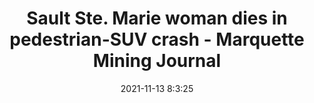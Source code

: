 ---
"title": "Sault Ste. Marie woman dies in pedestrian-SUV crash - Marquette Mining Journal"
"date": "2021-11-13 8:3:25"
"feed_name": "GOOGLENEWSMINING"
"feed_website": "https://news.google.com/search?q=mining%2Bincident&hl=en-US&gl=US&ceid=US:en"
"feed_rss": "https://news.google.com/rss/search?q=mining%2Bincident&hl=en-US&gl=US&ceid=US:en"
"link": "https://www.miningjournal.net/news/front-page-news/2021/11/sault-ste-marie-woman-dies-in-pedestrian-suv-crash/"
"source": "{'href': 'https://www.miningjournal.net', 'title': 'Marquette Mining Journal'}"
"file": "_posts/2021-1-1-73c6c271cb87c9d0b32cd8eb2c71601eb216c03b.md"
"accident": "1"
"drilling": "0"
"dead": "1"
"injured": "0"
"arrested": "0"
"place": "sault ste. marie"
"where": "road site"
"causes": "crash"
"place_uri": "http://en.wikipedia.org/wiki/Sault_Ste._Marie%2C_Ontario"
---